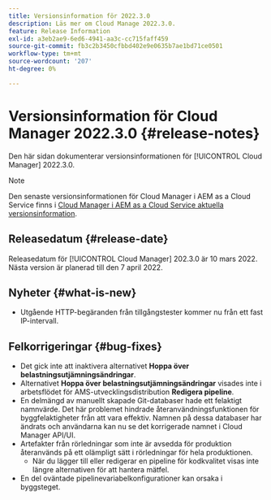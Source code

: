 ```yaml
---
title: Versionsinformation för 2022.3.0
description: Läs mer om Cloud Manage 2022.3.0.
feature: Release Information
exl-id: a3eb2ae9-6ed6-4941-aa3c-cc715faff459
source-git-commit: fb3c2b3450cfbbd402e9e0635b7ae1bd71ce0501
workflow-type: tm+mt
source-wordcount: '207'
ht-degree: 0%

---
```


# Versionsinformation för Cloud Manager 2022.3.0 {#release-notes}

Den här sidan dokumenterar versionsinformationen för [!UICONTROL Cloud Manager] 2022.3.0.

>[!NOTE]
>
>Den senaste versionsinformationen för Cloud Manager i AEM as a Cloud Service finns i [Cloud Manager i AEM as a Cloud Service aktuella versionsinformation](https://experienceleague.adobe.com/en/docs/experience-manager-cloud-service/content/release-notes/cloud-manager/current).

## Releasedatum {#release-date}

Releasedatum för [!UICONTROL Cloud Manager] 202.3.0 är 10 mars 2022. Nästa version är planerad till den 7 april 2022.

## Nyheter {#what-is-new}

* Utgående HTTP-begäranden från tillgångstester kommer nu från ett fast IP-intervall.


## Felkorrigeringar {#bug-fixes}

* Det gick inte att inaktivera alternativet **Hoppa över belastningsutjämningsändringar**.
* Alternativet **Hoppa över belastningsutjämningsändringar** visades inte i arbetsflödet för AMS-utvecklingsdistribution **Redigera pipeline**.
* En delmängd av manuellt skapade Git-databaser hade ett felaktigt namnvärde. Det här problemet hindrade återanvändningsfunktionen för byggfelaktigheter från att vara effektiv. Namnen på dessa databaser har ändrats och användarna kan nu se det korrigerade namnet i Cloud Manager API/UI.
* Artefakter från rörledningar som inte är avsedda för produktion återanvänds på ett olämpligt sätt i rörledningar för hela produktionen.
   * När du lägger till eller redigerar en pipeline för kodkvalitet visas inte längre alternativen för att hantera mätfel.
* En del oväntade pipelinevariabelkonfigurationer kan orsaka i byggsteget.

